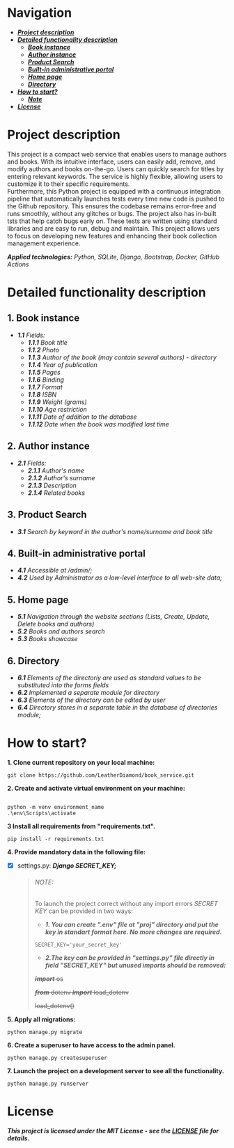 # Navigation
 
* ***[Project description](#project-description)***
* ***[Detailed functionality description](#detailed-functionality-description)***
  * ***[Book instance](#1-book-instance)***
  * ***[Author instance](#2-author-instance)***
  * ***[Product Search](#3-product-search)***
  * ***[Built-in administrative portal](#4-built-in-administrative-portal)***
  * ***[Home page](#5-home-page)***
  * ***[Directory](#6-directory)***
* ***[How to start?](#how-to-start)***
  * ***[Note](#note)***
* ***[License](#license)***


# Project description

This project is a compact web service that enables users to manage authors and books. 
With its intuitive interface, users can easily add, remove, and modify authors and books on-the-go. 
Users can quickly search for titles by entering relevant keywords. 
The service is highly flexible, allowing users to customize it to their specific requirements.  
Furthermore, this Python project is equipped with a continuous integration pipeline that automatically launches tests every time new code is pushed to the Github repository.
This ensures the codebase remains error-free and runs smoothly, without any glitches or bugs.
The project also has in-built tsts that help catch bugs early on. 
These tests are written using standard libraries and are easy to run, debug and maintain. 
This project allows uers to focus on developing new features and enhancing their book collection management experience.

***Applied technologies:*** *Python, SQLite, Django, Bootstrap, Docker, GitHub Actions*

# Detailed functionality description
   
## 1. Book instance

   * ***1.1*** *Fields:*
       * ***1.1.1*** *Book title*
       * ***1.1.2*** *Photo*
       * ***1.1.3*** *Author of the book (may contain several authors) - directory*
       * ***1.1.4*** *Year of publication*
       * ***1.1.5*** *Pages*
       * ***1.1.6*** *Binding*
       * ***1.1.7*** *Format*
       * ***1.1.8*** *ISBN*
       * ***1.1.9*** *Weight (grams)*
       * ***1.1.10*** *Age restriction*
       * ***1.1.11*** *Date of addition to the database*
       * ***1.1.12*** *Date when the book was modified last time*
       
## 2. Author instance

  * ***2.1*** *Fields:*
      * ***2.1.1*** *Author's name*
      * ***2.1.2*** *Author's surname*
      * ***2.1.3*** *Description*
      * ***2.1.4*** *Related books*

## 3. Product Search

  * ***3.1*** *Search by keyword in the author's name/surname and book title*

## 4. Built-in administrative portal

   * ***4.1*** *Accessible at /admin/;*
   * ***4.2*** *Used by Administrator as a low-level interface to all web-site data;*
   
## 5. Home page

   * ***5.1*** *Navigation through the website sections (Lists, Create, Update, Delete books and authors)*
   * ***5.2*** *Books and authors search*
   * ***5.3*** *Books showcase*

## 6. Directory

   * ***6.1*** *Elements of the directoriy are used as standard values to be substituted into the forms fields*
   * ***6.2*** *Implemented a separate module for directory*
   * ***6.3*** *Elements of the directory can be edited by user*
   * ***6.4*** *Directory stores in a separate table in the database of directories module;*


# How to start?

**1. Clone current repository on your local machine:**
```
git clone https://github.com/LeatherDiamond/book_service.git
```

**2. Create and activate virtual environment on your machine:**
```

python -m venv environment_name
.\env\Scripts\activate
```

**3 Install all requirements from "requirements.txt".**
```
pip install -r requirements.txt
```

**4. Provide mandatory data in the following file:**
 - [x] settings.py:
   ***Django SECRET_KEY;***
    
    > ###### NOTE: 
    >
    > To launch the project correct without any import errors *SECRET KEY* can be provided in two ways:
    >  * ***1. You can create ".env" file at "proj" directory and put the key in standart format here. No more changes are required.***
    >  ```
    >  SECRET_KEY='your_secret_key'
    >  ```
    >  * ***2.The key can be provided in "settings.py" file directly in field "SECRET_KEY" but unused imports should be removed:***
    >
    >
    >~~***import*** os~~
    >
    >~~***from*** dotenv ***import*** load_dotenv~~
    >
    >~~load_dotenv()~~
    

**5. Apply all migrations:**
```
python manage.py migrate
```

**6. Create a superuser to have access to the admin panel.**
```
python manage.py createsuperuser
```

**7. Launch the project on a development server to see all the functionality.**
```
python manage.py runserver
```



# License

***This project is licensed under the MIT License - see the [LICENSE](https://github.com/LeatherDiamond/Django_bookstore/blob/master/LICENCE) file for details.***
